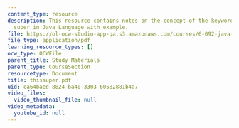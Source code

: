 ```yaml
---
content_type: resource
description: This resource contains notes on the concept of the keywords this and
  super in Java Language with example.
file: https://ol-ocw-studio-app-qa.s3.amazonaws.com/courses/6-092-java-preparation-for-6-170-january-iap-2006/ca64baed8824ba40330360582881b4a7_thissuper.pdf
file_type: application/pdf
learning_resource_types: []
ocw_type: OCWFile
parent_title: Study Materials
parent_type: CourseSection
resourcetype: Document
title: thissuper.pdf
uid: ca64baed-8824-ba40-3303-60582881b4a7
video_files:
  video_thumbnail_file: null
video_metadata:
  youtube_id: null
---
```


